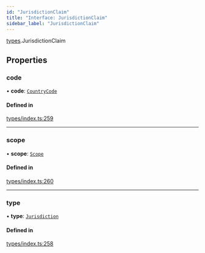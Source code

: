 ```yaml
---
id: "JurisdictionClaim"
title: "Interface: JurisdictionClaim"
sidebar_label: "JurisdictionClaim"
---
```


[types](../../../modules/Types/Types.md).JurisdictionClaim

## Properties

### code

• **code**: [`CountryCode`](../../../enums/Generated/Types/CountryCode/CountryCode.md)

#### Defined in

[types/index.ts:259](https://github.com/PolymeshAssociation/polymesh-sdk/blob/de58d40fd/src/types/index.ts#L259)

___

### scope

• **scope**: [`Scope`](../Scope/Scope.md)

#### Defined in

[types/index.ts:260](https://github.com/PolymeshAssociation/polymesh-sdk/blob/de58d40fd/src/types/index.ts#L260)

___

### type

• **type**: [`Jurisdiction`](../../../enums/Types/ClaimType/ClaimType.md#jurisdiction)

#### Defined in

[types/index.ts:258](https://github.com/PolymeshAssociation/polymesh-sdk/blob/de58d40fd/src/types/index.ts#L258)
